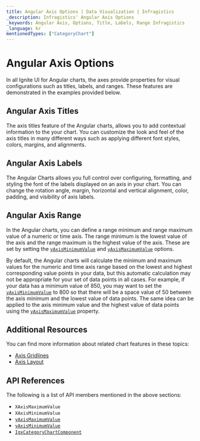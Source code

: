 ```yaml
---
title: Angular Axis Options | Data Visualization | Infragistics
_description: Infragistics' Angular Axis Options
_keywords: Angular Axis, Options, Title, Labels, Range Infragistics
_language: kr
mentionedTypes: ["CategoryChart"]
---
```


# Angular Axis Options

In all Ignite UI for Angular charts, the axes provide properties for visual configurations such as titles, labels, and ranges. These features are demonstrated in the examples provided below.

## Angular Axis Titles

The axis titles feature of the Angular charts, allows you to add contextual information to the your chart. You can customize the look and feel of the axis titles in many different ways such as applying different font styles, colors, margins, and alignments.

<code-view style="height: 450px" alt="Angular Axis Titles Example"
  data-demos-base-url="{environment:dvDemosBaseUrl}"
           iframe-src="{environment:dvDemosBaseUrl}/charts/category-chart-axis-titles"
                                        github-src="charts/category-chart/axis-titles">
</code-view>


<div class="divider--half"></div>

## Angular Axis Labels

The Angular Charts allows you full control over configuring, formatting, and styling the font of the labels displayed on an axis in your chart. You can change the rotation angle, margin, horizontal and vertical alignment, color, padding, and visibility of axis labels.

<code-view style="height: 450px" alt="Angular Axis Labels Example"
  data-demos-base-url="{environment:dvDemosBaseUrl}"
           iframe-src="{environment:dvDemosBaseUrl}/charts/category-chart-axis-labels"
                                        github-src="charts/category-chart/axis-labels">
</code-view>


<div class="divider--half"></div>

## Angular Axis Range

In the Angular charts, you can define a range minimum and range maximum value of a numeric or time axis. The range minimum is the lowest value of the axis and the range maximum is the highest value of the axis. These are set by setting the [`yAxisMinimumValue`]({environment:dvApiBaseUrl}/products/ignite-ui-angular/api/docs/typescript/latest/classes/igxcategorychartcomponent.html#yaxisminimumvalue) and [`yAxisMaximumValue`]({environment:dvApiBaseUrl}/products/ignite-ui-angular/api/docs/typescript/latest/classes/igxcategorychartcomponent.html#yaxismaximumvalue) options.

By default, the Angular charts will calculate the minimum and maximum values for the numeric and time axis range based on the lowest and highest corresponding value points in your data, but this automatic calculation may not be appropriate for your set of data points in all cases. For example, if your data has a minimum value of 850, you may want to set the [`yAxisMinimumValue`]({environment:dvApiBaseUrl}/products/ignite-ui-angular/api/docs/typescript/latest/classes/igxcategorychartcomponent.html#yaxisminimumvalue) to 800 so that there will be a space value of 50 between the axis minimum and the lowest value of data points. The same idea can be applied to the axis minimum value and the highest value of data points using the [`yAxisMaximumValue`]({environment:dvApiBaseUrl}/products/ignite-ui-angular/api/docs/typescript/latest/classes/igxcategorychartcomponent.html#yaxismaximumvalue) property.

<code-view style="height: 450px" alt="Angular Axis Range Example"
  data-demos-base-url="{environment:dvDemosBaseUrl}"
           iframe-src="{environment:dvDemosBaseUrl}/charts/category-chart-axis-range"
                                        github-src="charts/category-chart/axis-range">
</code-view>


<div class="divider--half"></div>

<!--
## Angular Axis Scale

TODO add info/example of financial chart with  YAxisMode and YAxisIsLogarithm

-->

## Additional Resources

You can find more information about related chart features in these topics:

*   [Axis Gridlines](chart-axis-gridlines.md)
*   [Axis Layout](chart-axis-layouts.md)

## API References

The following is a list of API members mentioned in the above sections:

*   `XAxisMaximumValue`
*   `XAxisMinimumValue`
*   [`yAxisMaximumValue`]({environment:dvApiBaseUrl}/products/ignite-ui-angular/api/docs/typescript/latest/classes/igxcategorychartcomponent.html#yaxismaximumvalue)
*   [`yAxisMinimumValue`]({environment:dvApiBaseUrl}/products/ignite-ui-angular/api/docs/typescript/latest/classes/igxcategorychartcomponent.html#yaxisminimumvalue)
*   [`IgxCategoryChartComponent`]({environment:dvApiBaseUrl}/products/ignite-ui-angular/api/docs/typescript/latest/classes/igxcategorychartcomponent.html)
